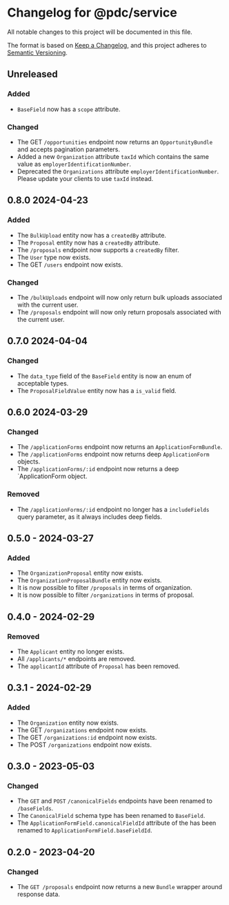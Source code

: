 # Changelog for @pdc/service

All notable changes to this project will be documented in this file.

The format is based on [Keep a Changelog](https://keepachangelog.com/en/1.0.0/),
and this project adheres to [Semantic Versioning](https://semver.org/spec/v2.0.0.html).

## Unreleased

### Added

- `BaseField` now has a `scope` attribute.

### Changed

- The GET `/opportunities` endpoint now returns an `OpportunityBundle` and accepts pagination parameters.
- Added a new `Organization` attribute `taxId` which contains the same value as `employerIdentificationNumber`.
- Deprecated the `Organizations` attribute `employerIdentificationNumber`. Please update your clients to use `taxId` instead.

## 0.8.0 2024-04-23

### Added

- The `BulkUpload` entity now has a `createdBy` attribute.
- The `Proposal` entity now has a `createdBy` attribute.
- The `/proposals` endpoint now supports a `createdBy` filter.
- The `User` type now exists.
- The GET `/users` endpoint now exists.

### Changed

- The `/bulkUploads` endpoint will now only return bulk uploads associated with the current user.
- The `/proposals` endpoint will now only return proposals associated with the current user.

## 0.7.0 2024-04-04

### Changed

- The `data_type` field of the `BaseField` entity is now an enum of acceptable types.
- The `ProposalFieldValue` entity now has a `is_valid` field.

## 0.6.0 2024-03-29

### Changed

- The `/applicationForms` endpoint now returns an `ApplicationFormBundle`.
- The `/applicationForms` endpoint now returns deep `ApplicationForm` objects.
- The `/applicationForms/:id` endpoint now returns a deep `ApplicationForm object.

### Removed

- The `/applicationForms/:id` endpoint no longer has a `includeFields` query parameter, as it always includes deep fields.

## 0.5.0 - 2024-03-27

### Added

- The `OrganizationProposal` entity now exists.
- The `OrganizationProposalBundle` entity now exists.
- It is now possible to filter `/proposals` in terms of organization.
- It is now possible to filter `/organizations` in terms of proposal.

## 0.4.0 - 2024-02-29

### Removed

- The `Applicant` entity no longer exists.
- All `/applicants/*` endpoints are removed.
- The `applicantId` attribute of `Proposal` has been removed.

## 0.3.1 - 2024-02-29

### Added

- The `Organization` entity now exists.
- The GET `/organizations` endpoint now exists.
- The GET `/organizations:id` endpoint now exists.
- The POST `/organizations` endpoint now exists.

## 0.3.0 - 2023-05-03

### Changed

- The `GET` and `POST` `/canonicalFields` endpoints have been renamed to `/baseFields`.
- The `CanonicalField` schema type has been renamed to `BaseField`.
- The `ApplicationFormField.canonicalFieldId` attribute of the has been renamed to `ApplicationFormField.baseFieldId`.

## 0.2.0 - 2023-04-20

### Changed

- The `GET /proposals` endpoint now returns a new `Bundle` wrapper around response data.
